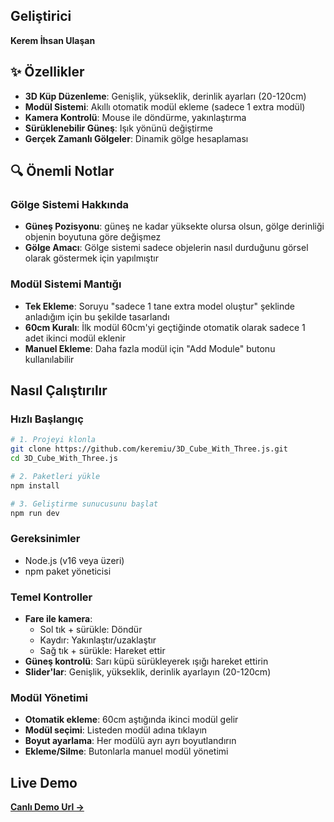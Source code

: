 
## Geliştirici

**Kerem İhsan Ulaşan**

## ✨ Özellikler

- **3D Küp Düzenleme**: Genişlik, yükseklik, derinlik ayarları (20-120cm)
- **Modül Sistemi**: Akıllı otomatik modül ekleme (sadece 1 extra modül)
- **Kamera Kontrolü**: Mouse ile döndürme, yakınlaştırma
- **Sürüklenebilir Güneş**: Işık yönünü değiştirme
- **Gerçek Zamanlı Gölgeler**: Dinamik gölge hesaplaması

## 🔍 Önemli Notlar

### Gölge Sistemi Hakkında
- **Güneş Pozisyonu**: güneş ne kadar yüksekte olursa olsun, gölge derinliği objenin boyutuna göre değişmez
- **Gölge Amacı**: Gölge sistemi sadece objelerin nasıl durduğunu görsel olarak göstermek için yapılmıştır


### Modül Sistemi Mantığı  
- **Tek Ekleme**: Soruyu "sadece 1 tane extra model oluştur" şeklinde anladığım için bu şekilde tasarlandı
- **60cm Kuralı**: İlk modül 60cm'yi geçtiğinde otomatik olarak sadece 1 adet ikinci modül eklenir
- **Manuel Ekleme**: Daha fazla modül için "Add Module" butonu kullanılabilir

##  Nasıl Çalıştırılır

### Hızlı Başlangıç
```bash
# 1. Projeyi klonla
git clone https://github.com/keremiu/3D_Cube_With_Three.js.git
cd 3D_Cube_With_Three.js

# 2. Paketleri yükle
npm install

# 3. Geliştirme sunucusunu başlat
npm run dev
```

### Gereksinimler
   - Node.js (v16 veya üzeri)
   - npm paket yöneticisi


### Temel Kontroller
- **Fare ile kamera**: 
  - Sol tık + sürükle: Döndür
  - Kaydır: Yakınlaştır/uzaklaştır
  - Sağ tık + sürükle: Hareket ettir
- **Güneş kontrolü**: Sarı küpü sürükleyerek ışığı hareket ettirin
- **Slider'lar**: Genişlik, yükseklik, derinlik ayarlayın (20-120cm)

### Modül Yönetimi
- **Otomatik ekleme**: 60cm aştığında ikinci modül gelir
- **Modül seçimi**: Listeden modül adına tıklayın
- **Boyut ayarlama**: Her modülü ayrı ayrı boyutlandırın
- **Ekleme/Silme**: Butonlarla manuel modül yönetimi

## Live Demo
**[Canlı Demo Url →](https://sprightly-heliotrope-bc8e06.netlify.app/)**


